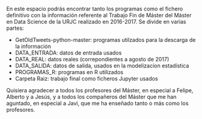 En este espacio podrás encontrar tanto los programas como el fichero definitivo con la información referente al Trabajo Fin de
Máster del Máster en Data Science de la URJC realizado en 2016-2017.
Se divide en varias partes:
  - GetOldTweets-python-master: programas utilzados para la descarga de la información
  - DATA_ENTRADA: datos de entrada usados
  - DATA_REAL: datos reales (correpondientes a agosto de 2017)
  - DATA_SALIDA: datos de salida, usados en la modelizacion estadística
  - PROGRAMAS_R: programas en R utilizados
  - Carpeta Raiz: trabajo final como ficheros Jupyter usados

Quisiera agradecer a todos los profesores del Máster, en especial a Felipe, Alberto y a Jesús, y a todos los compañeros 
del Máster que me han aguntado, en especial a Javi, que me ha enseñado tanto o más como los profesores.

  
